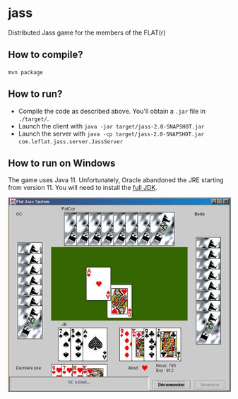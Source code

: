 # jass
Distributed Jass game for the members of the FLAT(r)

## How to compile?
`mvn package`

## How to run?
- Compile the code as described above. You'll obtain a `.jar` file in `./target/`.
- Launch the client with `java -jar target/jass-2.0-SNAPSHOT.jar`
- Launch the server with `java -cp target/jass-2.0-SNAPSHOT.jar com.leflat.jass.server.JassServer`

## How to run on Windows
The game uses Java 11. Unfortunately, Oracle abandoned the JRE
starting from version 11. You will need to install the
[full JDK](https://www.oracle.com/java/technologies/javase-jdk14-downloads.html#license-lightbox).

![Jass client screenshot](doc/screenjass.jpg)
